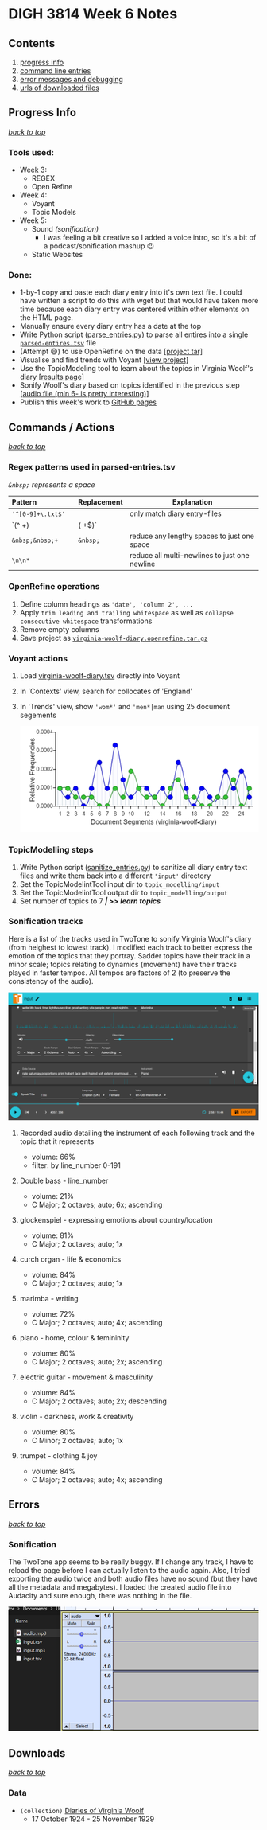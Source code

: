 # DIGH 3814 Week 6 Notes

## Contents

1. [progress info](#progress-info)
2. [command line entries](#commands)
3. [error messages and debugging](#errors)
4. [urls of downloaded files](#downloads)

## Progress Info

[_back to top_](#contents)

### Tools used:

- Week 3:
  - REGEX
  - Open Refine
- Week 4:
  - Voyant
  - Topic Models
- Week 5:
  - Sound _(sonification)_
    - I was feeling a bit creative so I added a voice intro, so it's a bit of a podcast/sonification mashup 😉
  - Static Websites

### Done:

- 1-by-1 copy and paste each diary entry into it's own text file. I could have written a script to do this with wget but that would have taken more time because each diary entry was centered within other elements on the HTML page.
- Manually ensure every diary entry has a date at the top
- Write Python script ([parse_entries.py](parse_entries.py)) to parse all entires into a single [`parsed-entires.tsv`](diary-entries/parsed-entries.tsv) file
- (Attempt 😅) to use OpenRefine on the data [[project tar]](virginia-woolf-diary.openrefine.tar.gz)
- Visualise and find trends with Voyant [[view project]](https://voyant-tools.org/?panels=collocatesgraph%2Creader%2Ctrends%2Cknots%2Ccontexts&corpus=26eb9c0774002fa1ad8725fabf31ae6d)
- Use the TopicModeling tool to learn about the topics in Virginia Woolf's diary [[results page]](topic_modelling/output/output_html/all_topics.html)
- Sonify Woolf's diary based on topics identified in the previous step [[audio file (min 6- is pretty interesting)]](sonification/audio.mp3)
- Publish this week's work to [GitHub pages](https://HIST-3814-O-S2020.github.io)

## Commands / Actions

[_back to top_](#contents)

### Regex patterns used in parsed-entries.tsv

_`&nbsp;` represents a space_

| Pattern&emsp;&emsp;&emsp;&emsp;&emsp; | Replacement | Explanation |
|---------|-------------|-------------|
| `'^[0-9]+\.txt$'` | | only match diary entry-files |
| `(^ +)|( +$)` | | trim line |
| `&nbsp;&nbsp;+` | `&nbsp;` | reduce any lengthy spaces to just one space |
| `\n\n*` | | reduce all multi-newlines to just one newline |

### OpenRefine operations

1. Define column headings as `'date', 'column 2', ...`
2. Apply `trim leading and trailing whitespace` as well as `collapse consecutive whitespace` transformations
3. Remove empty columns
4. Save project as [`virginia-woolf-diary.openrefine.tar.gz`](https://github.com/DeveloperRic/HIST-3814-O-S2020/blob/master/week6/virginia-woolf-diary.openrefine.tar.gz)

### Voyant actions

1. Load [virginia-woolf-diary.tsv](https://github.com/DeveloperRic/HIST-3814-O-S2020/blob/master/week6/diary-entries/virginia-woolf-diary.tsv) directly into Voyant
2. In 'Contexts' view, search for collocates of 'England'
3. In 'Trends' view, show `'wom*'` and `'men*|man` using 25 document segements

    !['(?wo)m[ae]n' trends](voyant/woman-man-trends.png)

### TopicModelling steps

1. Write Python script ([sanitize_entries.py](sanitize_entries.py)) to sanitize all diary entry text files and write them back into a different `'input'` directory
2. Set the TopicModelintTool input dir to `topic_modelling/input`
3. Set the TopicModelintTool output dir to `topic_modelling/output`
4. Set number of topics to 7 _**| >> learn topics**_

### Sonification tracks

Here is a list of the tracks used in TwoTone to sonify Virginia Woolf's diary (from heighest to lowest track). I modified each track to better express the emotion of the topics that they portray. Sadder topics have their track in a minor scale; topics relating to dynamics (movement) have their tracks played in faster tempos. All tempos are factors of 2 (to preserve the consistency of the audio).

![sonify tracks snippet](https://raw.githubusercontent.com/DeveloperRic/HIST-3814-O-S2020/master/week6/snippets/sonify-tracks.PNG)

1. Recorded audio detailing the instrument of each following track and the topic that it represents
    - volume: 66%
    - filter: by line_number 0-191

2. Double bass - line_number
    - volume: 21%
    - C Major; 2 octaves; auto; 6x; ascending

3. glockenspiel - expressing emotions about country/location
    - volume: 81%
    - C Major; 2 octaves; auto; 1x

4. curch organ - life & economics
    - volume: 84%
    - C Major; 2 octaves; auto; 1x

5. marimba - writing
    - volume: 72%
    - C Major; 2 octaves; auto; 4x; ascending

6. piano - home, colour & femininity
    - volume: 80%
    - C Major; 2 octaves; auto; 2x; ascending

7. electric guitar - movement & masculinity
    - volume: 84%
    - C Major; 2 octaves; auto; 2x; descending

8. violin - darkness, work & creativity
    - volume: 80%
    - C Minor; 2 octaves; auto; 1x

9. trumpet - clothing & joy
    - volume: 84%
    - C Major; 2 octaves; auto; 4x; ascending

## Errors

[_back to top_](#contents)

### Sonification

The TwoTone app seems to be really buggy. If I change any track, I have to reload the page before I can actually listen to the audio again. Also, I tried exporting the audio twice and both audio files have no sound (but they have all the metadata and megabytes). I loaded the created audio file into Audacity and sure enough, there was nothing in the file.

![sonify muted file snippet](https://raw.githubusercontent.com/DeveloperRic/HIST-3814-O-S2020/master/week6/snippets/sonify-mute.PNG)

## Downloads

[_back to top_](#contents)

### Data

- `(collection)` [Diaries of Virginia Woolf](http://woolfonline.com/?node=content/contextual/transcriptions&project=1&parent=41&taxa=42)
  - 17 October 1924 - 25 November 1929
